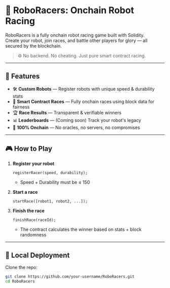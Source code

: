 # 🤖 RoboRacers: Onchain Robot Racing     
      
RoboRacers is a fully onchain robot racing game built with Solidity.        
Create your robot, join races, and battle other players for glory — all secured by the blockchain.   
      
> ⚙️ No backend. No cheating. Just pure smart contract racing.    
    
---  
    
## 🚀 Features  
 
- 🛠️ **Custom Robots** — Register robots with unique speed & durability stats      
- 🏁 **Smart Contract Races** — Fully onchain races using block data for fairness   
- 🏆 **Race Results** — Transparent & verifiable winners   
- 📊 **Leaderboards** — (Coming soon) Track your robot's legacy     
- 🔐 **100% Onchain** — No oracles, no servers, no compromises   
 
--- 

## 🎮 How to Play 

1. **Register your robot**
    ```solidity
    registerRacer(speed, durability);
    ```
    - Speed + Durability must be ≤ 150

2. **Start a race**
    ```solidity
    startRace([robot1, robot2, ...]);
    ```

3. **Finish the race**
    ```solidity
    finishRace(raceId);
    ```
    - The contract calculates the winner based on stats + block randomness

---

## 🧪 Local Deployment

Clone the repo:

```bash
git clone https://github.com/your-username/RoboRacers.git
cd RoboRacers

